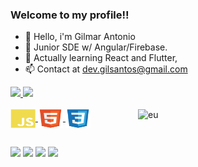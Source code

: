### Welcome to my profile!!

- 👋 Hello, i'm Gilmar Antonio
- 👀 Junior SDE w/ Angular/Firebase.
- 🌱 Actually learning React and Flutter, 
- 📫 Contact at <a href="mailto:dev.gilsantos@gmail.com">dev.gilsantos@gmail.com</a>
<div> 
  <a href="https://github.com/GilmardosSantos">
  <img height="160em" src="https://github-readme-stats.vercel.app/api?username=GilmardosSantos&show_icons=true&theme=dark&include_all_commits=true&count_private=true"/>
  <img height="160em" src="https://github-readme-stats.vercel.app/api/top-langs/?username=GilmardosSantos&layout=compact&langs_count=7&theme=dark"/>
</div>
 <div style="display: inline_block"><br>
  <img align="center" alt="Js" height="30" width="40" src="https://raw.githubusercontent.com/devicons/devicon/master/icons/javascript/javascript-plain.svg">
  <img align="center" alt="HTML" height="30" width="40" src="https://raw.githubusercontent.com/devicons/devicon/master/icons/html5/html5-original.svg">
  <img align="center" alt="CSS" height="30" width="40" src="https://raw.githubusercontent.com/devicons/devicon/master/icons/css3/css3-original.svg">
  <img align="right" alt="eu" height="300" width="300" src="https://media.discordapp.net/attachments/875468255085621291/875468306948177990/finalgif.gif">
 </div>

##

<div>
  <a href="https://www.instagram.com/gilm1to/" target="_blank"><img src="https://img.shields.io/badge/-Instagram-%23E4405F?style=for-the-badge&logo=instagram&logoColor=white"     target="_blank"></a>
  <a href="https://www.twitch.tv/gsr11_" target="_blank"><img src="https://img.shields.io/badge/Twitch-9146FF?style=for-the-badge&logo=twitch&logoColor=white" target="_blank"></a>
  <a href = "mailto:dev.gilsantos@gmail.com"><img src="https://img.shields.io/badge/-Gmail-%23333?style=for-the-badge&logo=gmail&logoColor=white" target="_blank"></a>
  <a href="https://www.linkedin.com/in/gilmar-antonio-011ab81a0/" target="_blank"><img src="https://img.shields.io/badge/-LinkedIn-%230077B5?style=for-the-badge&logo=linkedin&logoColor=white" target="_blank"></a> 
    
  

</div>

